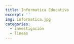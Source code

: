 ```yaml
---
title: Informatica Educativa
excerpt: ''
img: informatica.jpg
categories:
  - investigación
  - lineas
---
```

